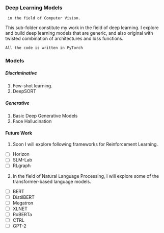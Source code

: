 ### Deep Learning Models
`` in the field of Computer Vision.``

This sub-folder constitute my work in the field of deep learning. I explore and build
 deep learning models that are generic, and also original with twisted combination of architectures 
 and loss functions.
 
 ``All the code is written in PyTorch``

### Models

##### Discriminative

1. Few-shot learning.
2. DeepSORT

##### Generative
1. Basic Deep Generative Models
2. Face Hallucination

#### Future Work
 
1. Soon I will explore following frameworks for Reinforcement Learning.
 
 - [ ] Horizon
 - [ ] SLM-Lab
 - [ ] RLgraph

2. In the field of Natural Language Processing, I will explore some of 
the transformer-based language models.

- [ ] BERT
- [ ] DistilBERT
- [ ] Megatron
- [ ] XLNET
- [ ] RoBERTa
- [ ] CTRL
- [ ] GPT-2